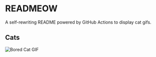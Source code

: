 # READMEOW

A self-rewriting README powered by GitHub Actions to display cat gifs.

## Cats

![Bored Cat GIF](https://media0.giphy.com/media/v1.Y2lkPTlhY2QwMmRhdXA4eXJ3Y2hlcXlrZTA4a3FkMXV1eGpkYWwxbjk1b3FpMGU4MGVmbSZlcD12MV9naWZzX3NlYXJjaCZjdD1n/mlvseq9yvZhba/200.gif)
